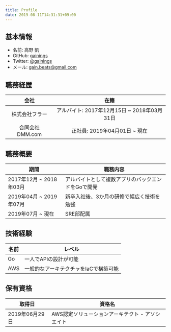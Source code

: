 ```yaml
---
title: Profile
date: 2019-08-11T14:31:31+09:00
---
```


## 基本情報

- 名前: 高野 凱
- GitHub: [gainings](https://github.com/gainings)
- Twitter: [@gainings](https://twitter.com/gainings)
- メール: gain.beats@gmail.com

## 職務経歴

|会社|在籍|
|:--:|:--:|
|株式会社フラー|アルバイト: 2017年12月15日 ~ 2018年03月31日|
|合同会社DMM.com| 正社員: 2019年04月01日 ~ 現在|

## 職務概要
|期間|職務内容|
|----|----|
|2017年12月 ~ 2018年03月|アルバイトとして複数アプリのバックエンドをGoで開発|
|2019年04月 ~ 2019年07月 |新卒入社後、3か月の研修で幅広く技術を勉強|
|2019年07月 ~ 現在 |SRE部配属|

## 技術経験

|名前|レベル|
|----|----|
| Go | 一人でAPIの設計が可能|
| AWS |一般的なアーキテクチャをIaCで構築可能|

## 保有資格

|取得日|資格名|
|----|----|
|2019年06月29日|AWS認定ソリューションアーキテクト - アソシエイト|

